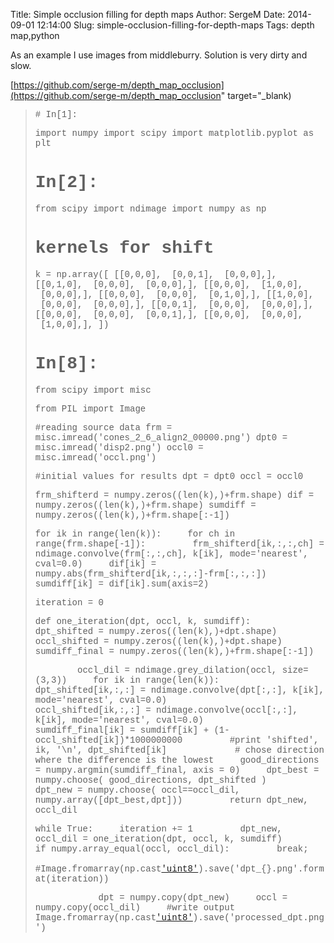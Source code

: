 Title: Simple occlusion filling for depth maps 
Author: SergeM
Date: 2014-09-01 12:14:00
Slug: simple-occlusion-filling-for-depth-maps
Tags: depth map,python

<div dir="ltr" style="text-align: left;" trbidi="on">As an example I use images from middleburry.
Solution is very dirty and slow.


[https://github.com/serge-m/depth_map_occlusion](https://github.com/serge-m/depth_map_occlusion" target="_blank)

<blockquote class="tr_bq"><span style="font-family: &quot;Courier New&quot;,Courier,monospace;"># In[1]:

import numpy
import scipy
import matplotlib.pyplot as plt


# In[2]:

from scipy import ndimage
import numpy as np

# kernels for shift
k = np.array([
[[0,0,0],
&nbsp;[0,0,1],
&nbsp;[0,0,0],],
[[0,1,0],
&nbsp;[0,0,0],
&nbsp;[0,0,0],],
[[0,0,0],
&nbsp;[1,0,0],
&nbsp;[0,0,0],],
[[0,0,0],
&nbsp;[0,0,0],
&nbsp;[0,1,0],],
[[1,0,0],
&nbsp;[0,0,0],
&nbsp;[0,0,0],],
[[0,0,1],
&nbsp;[0,0,0],
&nbsp;[0,0,0],],
[[0,0,0],
&nbsp;[0,0,0],
&nbsp;[0,0,1],],
[[0,0,0],
&nbsp;[0,0,0],
&nbsp;[1,0,0],],
])
</span>
<span style="font-family: &quot;Courier New&quot;,Courier,monospace;">

# In[8]:

from scipy import misc

from PIL import Image

#reading source data
frm = misc.imread('cones_2_6_align2_00000.png')
dpt0 = misc.imread('disp2.png')
occl0 = misc.imread('occl.png')

#initial values for results
dpt = dpt0
occl = occl0

frm_shifterd = numpy.zeros((len(k),)+frm.shape)
dif = numpy.zeros((len(k),)+frm.shape)
sumdiff = numpy.zeros((len(k),)+frm.shape[:-1])

for ik in range(len(k)):
&nbsp;&nbsp;&nbsp; for ch in range(frm.shape[-1]):
&nbsp;&nbsp;&nbsp;&nbsp;&nbsp;&nbsp;&nbsp; frm_shifterd[ik,:,:,ch] = ndimage.convolve(frm[:,:,ch], k[ik], mode='nearest', cval=0.0)
&nbsp;&nbsp;&nbsp; dif[ik] = numpy.abs(frm_shifterd[ik,:,:,:]-frm[:,:,:]) 
&nbsp;&nbsp;&nbsp; sumdiff[ik] = dif[ik].sum(axis=2) 
&nbsp;&nbsp;&nbsp; 

iteration = 0


def one_iteration(dpt, occl, k, sumdiff):
&nbsp;&nbsp;&nbsp; dpt_shifted = numpy.zeros((len(k),)+dpt.shape)
&nbsp;&nbsp;&nbsp; occl_shifted = numpy.zeros((len(k),)+dpt.shape)
&nbsp;&nbsp;&nbsp; sumdiff_final = numpy.zeros((len(k),)+frm.shape[:-1])

&nbsp;&nbsp;&nbsp; 
&nbsp;&nbsp;&nbsp; occl_dil = ndimage.grey_dilation(occl, size=(3,3))
&nbsp;&nbsp;&nbsp; for ik in range(len(k)):
&nbsp;&nbsp;&nbsp;&nbsp;&nbsp;&nbsp;&nbsp; dpt_shifted[ik,:,:] = ndimage.convolve(dpt[:,:], k[ik], mode='nearest', cval=0.0)
&nbsp;&nbsp;&nbsp; 
&nbsp;&nbsp;&nbsp;&nbsp;&nbsp;&nbsp;&nbsp; occl_shifted[ik,:,:] = ndimage.convolve(occl[:,:], k[ik], mode='nearest', cval=0.0)
&nbsp;&nbsp;&nbsp;&nbsp;&nbsp;&nbsp;&nbsp; sumdiff_final[ik] = sumdiff[ik] + (1-occl_shifted[ik])*1000000000
&nbsp;&nbsp;&nbsp;&nbsp;&nbsp;&nbsp;&nbsp; #print 'shifted', ik, '\n', dpt_shifted[ik]
&nbsp;&nbsp;&nbsp;&nbsp;&nbsp;&nbsp;&nbsp; 
&nbsp;&nbsp;&nbsp; # chose direction where the difference is the lowest
&nbsp;&nbsp;&nbsp; good_directions = numpy.argmin(sumdiff_final, axis = 0)
&nbsp;&nbsp;&nbsp; dpt_best = numpy.choose( good_directions, dpt_shifted )
&nbsp;&nbsp;&nbsp; 
&nbsp;&nbsp;&nbsp; dpt_new = numpy.choose( occl==occl_dil, numpy.array([dpt_best,dpt]))
&nbsp;&nbsp;&nbsp; 
&nbsp;&nbsp;&nbsp; return dpt_new, occl_dil

while True:
&nbsp;&nbsp;&nbsp; iteration += 1
&nbsp;&nbsp;&nbsp; 
&nbsp;&nbsp;&nbsp; dpt_new, occl_dil = one_iteration(dpt, occl, k, sumdiff)
&nbsp;&nbsp;&nbsp; 
&nbsp;&nbsp;&nbsp; if numpy.array_equal(occl, occl_dil):
&nbsp;&nbsp;&nbsp;&nbsp;&nbsp;&nbsp;&nbsp; break;
&nbsp;&nbsp;&nbsp; 
&nbsp;&nbsp;&nbsp; #Image.fromarray(np.cast['uint8'](dpt_new)).save('dpt_{}.png'.format(iteration))

&nbsp;&nbsp;&nbsp;&nbsp;&nbsp;&nbsp;&nbsp; 
&nbsp;&nbsp;&nbsp; dpt = numpy.copy(dpt_new)
&nbsp;&nbsp;&nbsp; occl = numpy.copy(occl_dil)
&nbsp;&nbsp;&nbsp; 
#write output 
Image.fromarray(np.cast['uint8'](dpt)).save('processed_dpt.png')</span></blockquote>

</div>